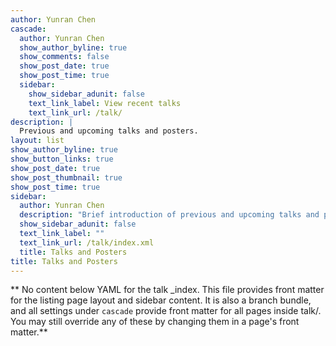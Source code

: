 ```yaml
---
author: Yunran Chen
cascade:
  author: Yunran Chen
  show_author_byline: true
  show_comments: false
  show_post_date: true
  show_post_time: true
  sidebar:
    show_sidebar_adunit: false
    text_link_label: View recent talks
    text_link_url: /talk/
description: |
  Previous and upcoming talks and posters.
layout: list
show_author_byline: true
show_button_links: true
show_post_date: true
show_post_thumbnail: true
show_post_time: true
sidebar:
  author: Yunran Chen
  description: "Brief introduction of previous and upcoming talks and posters."
  show_sidebar_adunit: false
  text_link_label: ""
  text_link_url: /talk/index.xml
  title: Talks and Posters
title: Talks and Posters
---
```


** No content below YAML for the talk _index. This file provides front matter for the listing page layout and sidebar content. It is also a branch bundle, and all settings under `cascade` provide front matter for all pages inside talk/. You may still override any of these by changing them in a page's front matter.**
